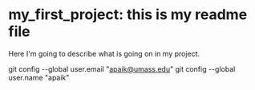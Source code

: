 # my_first_project: this is my readme file
Here I'm going to describe what is going on in my project.

git config --global user.email "apaik@umass.edu"
git config --global user.name "apaik"

